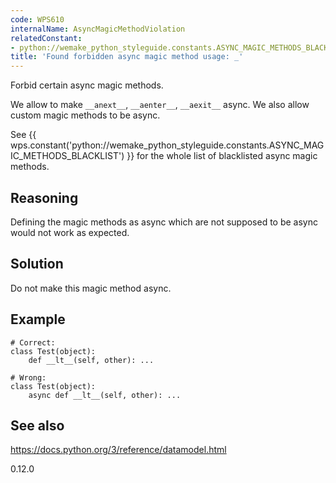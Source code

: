 ```yaml
---
code: WPS610
internalName: AsyncMagicMethodViolation
relatedConstant:
- python://wemake_python_styleguide.constants.ASYNC_MAGIC_METHODS_BLACKLIST
title: 'Found forbidden async magic method usage: _'
---
```


Forbid certain async magic methods.

We allow to make `__anext__`, `__aenter__`, `__aexit__` async. We also
allow custom magic methods to be async.

See
{{ wps.constant('python://wemake_python_styleguide.constants.ASYNC_MAGIC_METHODS_BLACKLIST') }}
for the whole list of blacklisted async magic methods.

## Reasoning
Defining the magic methods as async which are not supposed to be
async would not work as expected.

## Solution
Do not make this magic method async.

## Example

    # Correct:
    class Test(object):
        def __lt__(self, other): ...
    
    # Wrong:
    class Test(object):
        async def __lt__(self, other): ...

## See also
<https://docs.python.org/3/reference/datamodel.html>

<div class="versionadded">

0.12.0

</div>
